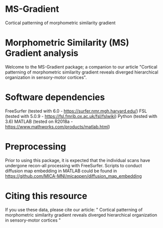 # MS-Gradient
Cortical patterning of morphometric similarity gradient

# Morphometric Similarity (MS) Gradient analysis
Welcome to the MS-Gradient package; a companion to our article "Cortical patterning of morphometric similarity gradient reveals diverged hierarchical organization in sensory-motor cortices".

# Software dependencies
FreeSurfer (tested with 6.0 - https://surfer.nmr.mgh.harvard.edu/)
FSL (tested with 5.0.9 - https://fsl.fmrib.ox.ac.uk/fsl/fslwiki)
Python (tested with 3.6)
MATLAB (tested on R2018a - https://www.mathworks.com/products/matlab.html)

# Preprocessing
Prior to using this package, it is expected that the individual scans have undergone recon-all processing with FreeSurfer.
Scripts to conduct diffusion map embedding in MATLAB could be found in https://github.com/MICA-MNI/micaopen/diffusion_map_embedding

# Citing this resource
If you use these data, please cite our article: " Cortical patterning of morphometric similarity gradient reveals diverged hierarchical organization in sensory-motor cortices " 
